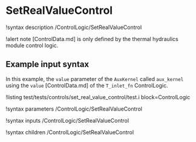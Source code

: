 # SetRealValueControl

!syntax description /ControlLogic/SetRealValueControl

!alert note
[ControlData.md] is only defined by the thermal hydraulics module control logic.

## Example input syntax

In this example, the `value` parameter of the `AuxKernel` called `aux_kernel`
using the `value` [ControlData.md] of the `T_inlet_fn` ControlLogic.

!listing test/tests/controls/set_real_value_control/test.i block=ControlLogic

!syntax parameters /ControlLogic/SetRealValueControl

!syntax inputs /ControlLogic/SetRealValueControl

!syntax children /ControlLogic/SetRealValueControl
